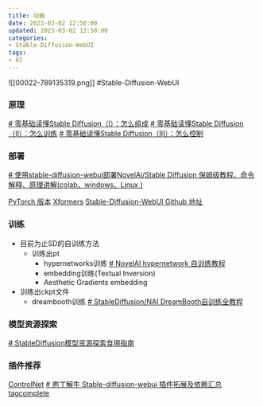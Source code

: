```yaml
---
title: 动画
date: 2023-03-02 12:50:00
updated: 2023-03-02 12:50:00
categories:
- Stable-Diffusion-WebUI
tags:
- AI
---
```


![[00022-789135319.png]]
#Stable-Diffusion-WebUI

### 原理
[# 零基础读懂Stable Diffusion（I）：怎么组成](https://zhuanlan.zhihu.com/p/597247221)
[# 零基础读懂Stable Diffusion（II）：怎么训练](https://zhuanlan.zhihu.com/p/597732415)
[# 零基础读懂Stable Diffusion（III）：怎么控制](https://zhuanlan.zhihu.com/p/598070109)

### 部署
[# 使用stable-diffusion-webui部署NovelAi/Stable Diffusion 保姆级教程、命令解释、原理讲解(colab、windows、Linux )](https://zhuanlan.zhihu.com/p/584736850)

[PyTorch 版本](https://pytorch.org/get-started/locally/)
[Xformers](https://github.com/AUTOMATIC1111/stable-diffusion-webui/wiki/Xformers)
[Stable-Diffusion-WebUI Github 地址](https://github.com/AUTOMATIC1111/stable-diffusion-webui)

### 训练
-   目前为止SD的自训练方法
	-   训练出pt
		-   hypernetworks训练 [# NovelAI hypernetwork 自训练教程](https://zhuanlan.zhihu.com/p/576041621)
		-   embedding训练(Textual Inversion)
		-   Aesthetic Gradients embedding
-   训练出ckpt文件
	-   dreambooth训练 [# StableDiffusion/NAI DreamBooth自训练全教程](https://zhuanlan.zhihu.com/p/584736850) 

### 模型资源探索
[# StableDiffusion模型资源探索食用指南](https://zhuanlan.zhihu.com/p/597504900)

### 插件推荐
[ControlNet](https://github.com/lllyasviel/ControlNet) 
[# 庖丁解牛 Stable-diffusion-webui 插件拓展及依赖汇总](https://zhuanlan.zhihu.com/p/579538165)
[tagcomplete](https://jihulab.com/hunter0725/a1111-sd-webui-tagcomplete)
